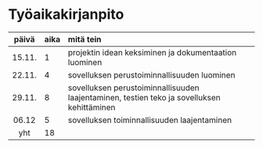 # Työaikakirjanpito

| päivä | aika | mitä tein |
| :----:|:-----| :-----|
| 15.11. | 1 | projektin idean keksiminen ja dokumentaation luominen |
| 22.11. | 4 | sovelluksen perustoiminnallisuuden luominen |
| 29.11. | 8 | sovelluksen perustoiminnallisuuden laajentaminen, testien teko ja sovelluksen kehittäminen |
| 06.12 | 5 | sovelluksen toiminnallisuuden laajentaminen |
| yht | 18 | |
